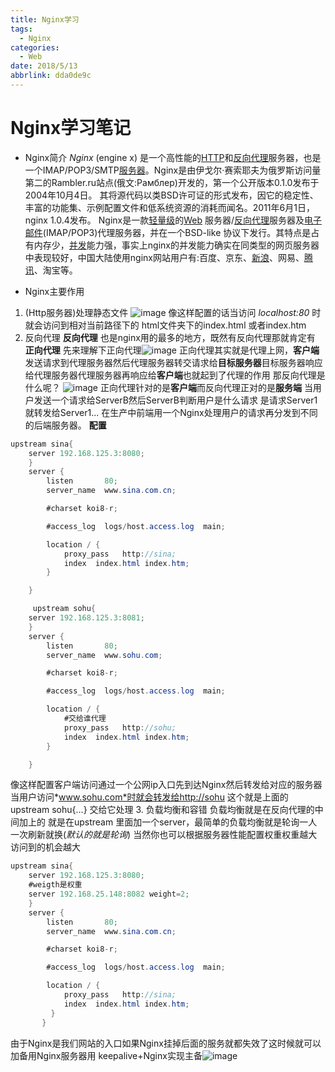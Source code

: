 ```yaml
---
title: Nginx学习
tags:
  - Nginx
categories:
  - Web
date: 2018/5/13
abbrlink: dda0de9c
---
```

# Nginx学习笔记
- Nginx简介
  _Nginx_ (engine x) 是一个高性能的[HTTP](https://baike.so.com/doc/5366073-5601774.html)和[反向代理](https://baike.so.com/doc/5345781-5581226.html)服务器，也是一个IMAP/POP3/SMTP[服务器](https://baike.so.com/doc/4487696-4696885.html)。Nginx是由伊戈尔·赛索耶夫为俄罗斯访问量第二的Rambler.ru站点(俄文:Рамблер)开发的，第一个公开版本0.1.0发布于2004年10月4日。
其将源代码以类BSD许可证的形式发布，因它的稳定性、丰富的功能集、示例配置文件和低系统资源的消耗而闻名。2011年6月1日，nginx 1.0.4发布。
Nginx是一款[轻量级](https://baike.so.com/doc/585215-619452.html)的[Web](https://baike.so.com/doc/4230501-4432285.html) 服务器/[反向代理](https://baike.so.com/doc/5345781-5581226.html)服务器及[电子邮件](https://baike.so.com/doc/928072-980969.html)(IMAP/POP3)代理服务器，并在一个BSD-like 协议下发行。其特点是占有内存少，[并发](https://baike.so.com/doc/6916691-7138566.html)能力强，事实上nginx的并发能力确实在同类型的网页服务器中表现较好，中国大陆使用nginx网站用户有:百度、京东、[新浪](https://baike.so.com/doc/2204905-2333035.html)、网易、[腾讯](https://baike.so.com/doc/1038695-1098608.html)、淘宝等。
	
- Nginx主要作用
1. (Http服务器)处理静态文件
![image](http://p0.cdn.img9.top/ipfs/QmdiKx1JUr7y9TabUQNNqu5dP8AwdsHSHe9QMwa487rsaS?0.png)
像这样配置的话当访问 *localhost:80* 时就会访问到相对当前路径下的 html文件夹下的index.html 或者index.htm
2. 反向代理
    **反向代理** 也是nginx用的最多的地方，既然有反向代理那就肯定有 **正向代理** 先来理解下正向代理![image](https://gss0.baidu.com/7LsWdDW5_xN3otqbppnN2DJv/zhidao/pic/item/a2cc7cd98d1001e96d753f76b10e7bec54e79779.jpg)
正向代理其实就是代理上网，**客户端**发送请求到代理服务器然后代理服务器转交请求给**目标服务器**目标服务器响应给代理服务器代理服务器再响应给**客户端**也就起到了代理的作用
那反向代理是什么呢？
![image](https://gss0.baidu.com/7LsWdDW5_xN3otqbppnN2DJv/zhidao/pic/item/a8014c086e061d95f3f21c4172f40ad162d9ca17.jpg)
正向代理针对的是**客户端**而反向代理正对的是**服务端**
当用户发送一个请求给ServerB然后ServerB判断用户是什么请求
是请求Server1就转发给Server1... 在生产中前端用一个Nginx处理用户的请求再分发到不同的后端服务器。
**配置**
```java
upstream sina{
	server 192.168.125.3:8080;
    }
    server {
        listen       80;
        server_name  www.sina.com.cn;

        #charset koi8-r;

        #access_log  logs/host.access.log  main;

        location / {
            proxy_pass   http://sina;
            index  index.html index.htm;
        }

    }

     upstream sohu{
	server 192.168.125.3:8081;
    }
    server {
        listen       80;
        server_name  www.sohu.com;

        #charset koi8-r;

        #access_log  logs/host.access.log  main;

        location / {
			#交给谁代理
            proxy_pass   http://sohu;
            index  index.html index.htm;
        }

    }
```

像这样配置客户端访问通过一个公网ip入口先到达Nginx然后转发给对应的服务器当用户访问*www.sohu.com*时就会转发给http://sohu 这个就是上面的upstream sohu{...} 交给它处理
3. 负载均衡和容错
	负载均衡就是在反向代理的中间加上的 就是在upstream 里面加一个server，最简单的负载均衡就是轮询一人一次刷新就换(*默认的就是轮询*) 当然你也可以根据服务器性能配置权重权重越大访问到的机会越大

```java
upstream sina{
	server 192.168.125.3:8080;
	#weigth是权重
	server 192.168.25.148:8082 weight=2;
    }
    server {
        listen       80;
        server_name  www.sina.com.cn;

        #charset koi8-r;

        #access_log  logs/host.access.log  main;

        location / {
            proxy_pass   http://sina;
            index  index.html index.htm;
         }
       }
```
由于Nginx是我们网站的入口如果Nginx挂掉后面的服务就都失效了这时候就可以加备用Nginx服务器用 keepalive+Nginx实现主备![image](http://p0.cdn.img9.top/ipfs/Qmc3nC82Xsh1QANbUfAdDGUmTL2KJ2bQzoYzge7VHvRRWu?0.png)
